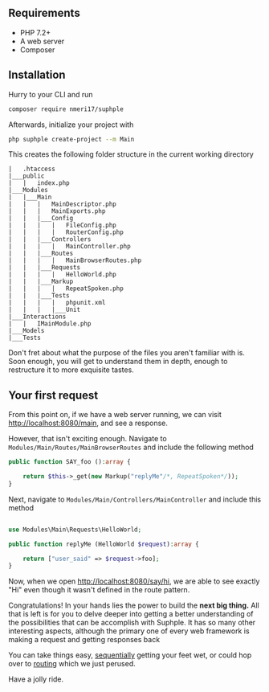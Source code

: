 ## Requirements
- PHP 7.2+
- A web server
- Composer

## Installation
Hurry to your CLI and run

```bash
composer require nmeri17/suphple
```

Afterwards, initialize your project with

```bash
php suphple create-project --m Main
```

This creates the following folder structure in the current working directory

```
|	.htaccess
|___public
|	|	index.php
|___Modules
|	|___Main
|	|	|	MainDescriptor.php
|	|	|	MainExports.php
|	|	|___Config
|	|	|	|	FileConfig.php
|	|	|	|	RouterConfig.php
|	|	|___Controllers
|	|	|	|	MainController.php
|	|	|___Routes
|	|	|	|	MainBrowserRoutes.php
|	|	|___Requests
|	|	|	|	HelloWorld.php
|	|	|___Markup
|	|	|	|	RepeatSpoken.php
|	|	|___Tests
|	|	|	|	phpunit.xml
|	|	|	|___Unit
|___Interactions
|	|	IMainModule.php
|___Models
|___Tests
```
Don't fret about what the purpose of the files you aren't familiar with is. Soon enough, you will get to understand them in depth, enough to restructure it to more exquisite tastes.

## Your first request
From this point on, if we have a web server running, we can visit [http://localhost:8080/main](http://localhost/main), and see a response.

However, that isn't exciting enough. Navigate to `Modules/Main/Routes/MainBrowserRoutes` and include the following method

```php
public function SAY_foo ():array {

	return $this->_get(new Markup("replyMe"/*, RepeatSpoken*/));
}

```

Next, navigate to `Modules/Main/Controllers/MainController` and include this method

```php

use Modules\Main\Requests\HelloWorld;

public function replyMe (HelloWorld $request):array {

	return ["user_said" => $request->foo];
}

```

Now, when we open [http://localhost:8080/say/hi](http://localhost/say/hi), we are able to see exactly "Hi" even though it wasn't defined in the route pattern.

Congratulations! In your hands lies the power to build the **next big thing.** All that is left is for you to delve deeper into getting a better understanding of the possibilities that can be accomplish with Suphple. It has so many other interesting aspects, although the primary one of every web framework is making a request and getting responses back

You can take things easy, [sequentially](/docs/v1/modules) getting your feet wet, or could hop over to [routing](/docs/v1/routing) which we just perused.

Have a jolly ride.